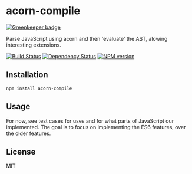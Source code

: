 # acorn-compile

[![Greenkeeper badge](https://badges.greenkeeper.io/ForbesLindesay/acorn-compile.svg)](https://greenkeeper.io/)

Parse JavaScript using acorn and then 'evaluate' the AST, alowing interesting extensions.

[![Build Status](https://img.shields.io/travis/ForbesLindesay/acorn-compile/master.svg)](https://travis-ci.org/ForbesLindesay/acorn-compile)
[![Dependency Status](https://img.shields.io/david/ForbesLindesay/acorn-compile.svg)](https://david-dm.org/ForbesLindesay/acorn-compile)
[![NPM version](https://img.shields.io/npm/v/acorn-compile.svg)](https://www.npmjs.org/package/acorn-compile)

## Installation

    npm install acorn-compile

## Usage

For now, see test cases for uses and for what parts of JavaScript our implemented.  The goal is to focus on implementing the ES6 features, over the older features.

## License

  MIT
